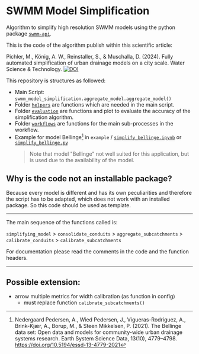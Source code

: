 # SWMM Model Simplification

Algorithm to simplify high resolution SWMM models using the python package [`swmm-api`](https://pypi.org/project/swmm-api/).

This is the code of the algorithm publish within this scientific article:

Pichler, M., König, A. W., Reinstaller, S., & Muschalla, D. (2024). Fully automated simplification of urban drainage models on a city scale. Water Science & Technology. [![DOI](https://img.shields.io/badge/doi-10.2166/wst.2024.337-white?logo=doi)](https://doi.org/10.2166/wst.2024.337)

This repository is structures as followed:

- Main Script: `swmm_model_simplification.aggregate_model.aggregate_model()`
- Folder [`helpers`](swmm_model_simplification/helpers) are functions which are needed in the main script.
- Folder [`evaluation`](swmm_model_simplification/evaluation) are functions and plot to evaluate the accuracy of the simplification algorithm.
- Folder [`workflows`](swmm_model_simplification/workflows) are functions for the main sub-processes in the workflow.
- Example for model Bellinge[^1] in `example` / [`simplify_bellinge.ipynb`](example/simplify_bellinge.ipynb) or [`simplify_bellinge.py`](example/simplify_bellinge.py)
  > Note that model "Bellinge" not well suited for this application, but is used due to the availability of the model.

## Why is the code not an installable package?

Because every model is different and has its own peculiarities and therefore the script has to be adapted, which does not work with an installed package. So this code should be used as template.

[^1]: Nedergaard Pedersen, A., Wied Pedersen, J., Vigueras-Rodriguez, A., Brink-Kjær, A., Borup, M., & Steen Mikkelsen, P. (2021). The Bellinge data set: Open data and models for community-wide urban drainage systems research. Earth System Science Data, 13(10), 4779–4798. <https://doi.org/10.5194/essd-13-4779-2021>

---

The main sequence of the functions called is: 

`simplifying_model` > `consolidate_conduits` > `aggregate_subcatchments` > `calibrate_conduits` > `calibrate_subcatchments`

For documentation please read the comments in the code and the function headers.

---

## Possible extension:

- arrow multiple metrics for width calibration (as function in config)
  - must replace function `calibrate_subcatchments()`